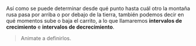 Así como se puede determinar desde qué punto hasta cuál otro la montaña rusa pasa por arriba o por debajo de la tierra, también podemos decir en qué momentos sube o baja el carrito, a lo que llamaremos **intervalos de crecimiento** e **intervalos de decrecimiento**. 

> Animate a definirlos.